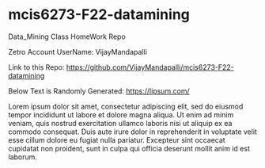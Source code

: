 # mcis6273-F22-datamining
Data_Mining Class HomeWork Repo

Zetro Account UserName: VijayMandapalli

Link to this Repo: https://github.com/VijayMandapalli/mcis6273-F22-datamining


Below Text is Randomly Generated: https://lipsum.com/

Lorem ipsum dolor sit amet, consectetur adipiscing elit, sed do eiusmod tempor incididunt ut labore et dolore magna aliqua. Ut enim ad minim veniam, quis nostrud exercitation ullamco laboris nisi ut aliquip ex ea commodo consequat. Duis aute irure dolor in reprehenderit in voluptate velit esse cillum dolore eu fugiat nulla pariatur. Excepteur sint occaecat cupidatat non proident, sunt in culpa qui officia deserunt mollit anim id est laborum.
